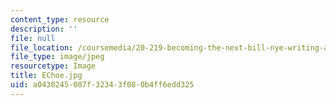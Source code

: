 ```yaml
---
content_type: resource
description: ''
file: null
file_location: /coursemedia/20-219-becoming-the-next-bill-nye-writing-and-hosting-the-educational-show-january-iap-2015/a0430245007f32343f080b4ff6edd325_EChoe.jpg
file_type: image/jpeg
resourcetype: Image
title: EChoe.jpg
uid: a0430245-007f-3234-3f08-0b4ff6edd325
---
```

